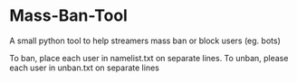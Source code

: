 # Mass-Ban-Tool
A small python tool to help streamers mass ban or block users (eg. bots)


To ban, place each user in namelist.txt on separate lines. 
To unban, please each user in unban.txt on separate lines
